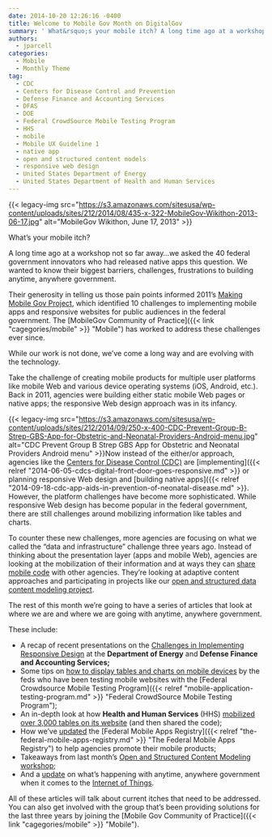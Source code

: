 ```yaml
---
date: 2014-10-20 12:26:16 -0400
title: Welcome to Mobile Gov Month on DigitalGov
summary: ' What&rsquo;s your mobile itch? A long time ago at a workshop not so far away&#8230;we asked the 40 federal government innovators who had released native apps this question. We wanted to know their biggest barriers, challenges, frustrations to building anytime, anywhere government. Their generosity in telling'
authors:
  - jparcell
categories:
  - Mobile
  - Monthly Theme
tag:
  - CDC
  - Centers for Disease Control and Prevention
  - Defense Finance and Accounting Services
  - DFAS
  - DOE
  - Federal CrowdSource Mobile Testing Program
  - HHS
  - mobile
  - Mobile UX Guideline 1
  - native app
  - open and structured content models
  - responsive web design
  - United States Department of Energy
  - United States Department of Health and Human Services
---
```


{{< legacy-img src="https://s3.amazonaws.com/sitesusa/wp-content/uploads/sites/212/2014/08/435-x-322-MobileGov-Wikithon-2013-06-17.jpg" alt="MobileGov Wikithon, June 17, 2013" >}}

What’s your mobile itch?

A long time ago at a workshop not so far away&#8230;we asked the 40 federal government innovators who had released native apps this question. We wanted to know their biggest barriers, challenges, frustrations to building anytime, anywhere government.

Their generosity in telling us those pain points informed 2011’s [Making Mobile Gov Project](https://www.WHATEVER/2011/06/21/making-mobile-gov-project/ "Making Mobile Gov Project"), which identified 10 challenges to implementing mobile apps and responsive websites for public audiences in the federal government. The [MobileGov Community of Practice]({{< link "cagegories/mobile" >}} "Mobile") has worked to address these challenges ever since.

While our work is not done, we’ve come a long way and are evolving with the technology.

Take the challenge of creating mobile products for multiple user platforms like mobile Web and various device operating systems (iOS, Android, etc.). Back in 2011, agencies were building either static mobile Web pages or native apps; the responsive Web design approach was in its infancy.

{{< legacy-img src="https://s3.amazonaws.com/sitesusa/wp-content/uploads/sites/212/2014/09/250-x-400-CDC-Prevent-Group-B-Strep-GBS-App-for-Obstetric-and-Neonatal-Providers-Android-menu.jpg" alt="CDC Prevent Group B Strep GBS App for Obstetric and Neonatal Providers Android menu" >}}Now instead of the either/or approach, agencies like the [Centers for Disease Control (CDC)](http://www.cdc.gov/) are [implementing]({{< relref "2014-06-05-cdcs-digital-front-door-goes-responsive.md" >}} or planning responsive Web design and [building native apps]({{< relref "2014-09-18-cdc-app-aids-in-prevention-of-neonatal-disease.md" >}}. However, the platform challenges have become more sophisticated. While responsive Web design has become popular in the federal government, there are still challenges around mobilizing information like tables and charts.

To counter these new challenges, more agencies are focusing on what we called the “data and infrastructure” challenge three years ago. Instead of thinking about the presentation layer (apps and mobile Web), agencies are looking at the mobilization of their information and at ways they can [share mobile code](https://www.WHATEVER/2013/05/13/federal-mobile-code-sharing-catalog-is-here/ "Federal Mobile Code Sharing Catalog Is Here") with other agencies. They’re looking at adaptive content approaches and participating in projects like our [open and structured data content modeling project](https://www.WHATEVER/2014/05/05/government-open-and-structured-content-models-are-here/ "Government Open and Structured Content Models Are Here!").

The rest of this month we’re going to have a series of articles that look at where we are and where we are going with anytime, anywhere government.

These include:

  * A recap of recent presentations on the [Challenges in Implementing Responsive Design](https://www.WHATEVER/2014/10/21/responsive-web-design-challenges-webinar-recap/ "Responsive Web Design Challenges Webinar Recap") at the **Department of Energy** and **Defense Finance and Accounting Services;**
  * Some tips on [how to display tables and charts on mobile devices](https://www.WHATEVER/2014/10/28/trends-on-tuesday-8-ways-to-format-tables-for-responsive-web-design/ "Trends on Tuesday: 8 Ways To Format Tables for Responsive Web Design") by the feds who have been testing mobile websites with the [Federal Crowdsource Mobile Testing Program]({{< relref "mobile-application-testing-program.md" >}} "Federal CrowdSource Mobile Testing Program");
  * An in-depth look at how **Health and Human Services** (HHS) [mobilized over 3,000 tables on its website](https://www.WHATEVER/2014/10/30/hhs-conquers-tables-in-a-responsive-design/ "HHS Conquers Tables in a Responsive Design") (and then shared the code);
  * How we&#8217;ve [updated](https://www.WHATEVER/2014/10/29/open-and-api-driven-federal-mobile-app-registration/ "Open and API-Driven Federal Mobile App Registration") the [Federal Mobile Apps Registry]({{< relref "the-federal-mobile-apps-registry.md" >}} "The Federal Mobile Apps Registry") to help agencies promote their mobile products;
  * Takeaways from last month’s [Open and Structured Content Modeling workshop](https://www.WHATEVER/2014/10/27/open-and-structured-content-models-workshop-recap/ "Open and Structured Content Models Workshop Recap");
  * And a [update](https://www.WHATEVER/2014/10/31/whats-happening-with-the-internet-of-things/ "What’s Happening with the Internet of Things?") on what’s happening with anytime, anywhere government when it comes to the [Internet of Things](https://www.WHATEVER/2014/04/08/tell-us-your-internet-of-things-challenges/ "Tell Us Your Internet of Things Challenges").

All of these articles will talk about current itches that need to be addressed. You can also get involved with the group that&#8217;s been providing solutions for the last three years by joining the [Mobile Gov Community of Practice]({{< link "cagegories/mobile" >}} "Mobile").